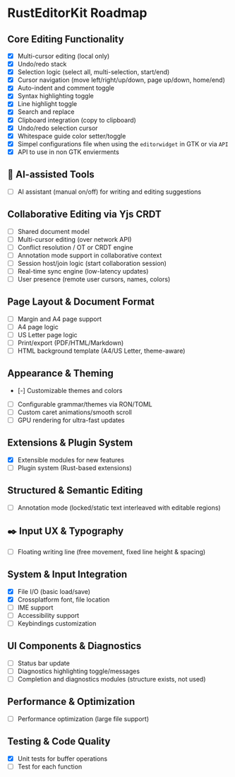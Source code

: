 # RustEditorKit Roadmap

## Core Editing Functionality
- [x] Multi-cursor editing (local only)
- [x] Undo/redo stack  
- [x] Selection logic (select all, multi-selection, start/end)  
- [x] Cursor navigation (move left/right/up/down, page up/down, home/end)  
- [x] Auto-indent and comment toggle  
- [x] Syntax highlighting toggle  
- [x] Line highlight toggle  
- [x] Search and replace  
- [x] Clipboard integration (copy to clipboard)  
- [x] Undo/redo selection cursor
- [x] Whitespace guide color setter/toggle
- [x] Simpel configurations file when using the `editorwidget` in GTK or via `API`
- [x] API to use in non GTK envierments

## 🤖 AI-assisted Tools
- [ ] AI assistant (manual on/off) for writing and editing suggestions

## Collaborative Editing via Yjs CRDT
- [ ] Shared document model  
- [ ] Multi-cursor editing (over network API)  
- [ ] Conflict resolution / OT or CRDT engine  
- [ ] Annotation mode support in collaborative context   
- [ ] Session host/join logic (start collaboration session)
- [ ] Real-time sync engine (low-latency updates)
- [ ] User presence (remote user cursors, names, colors)

## Page Layout & Document Format
- [ ] Margin and A4 page support  
- [ ] A4 page logic  
- [ ] US Letter page logic 
- [ ] Print/export (PDF/HTML/Markdown)
- [ ] HTML background template (A4/US Letter, theme-aware)

## Appearance & Theming
- [-] Customizable themes and colors
- [ ] Configurable grammar/themes via RON/TOML  
- [ ] Custom caret animations/smooth scroll  
- [ ] GPU rendering for ultra-fast updates    

## Extensions & Plugin System
- [x] Extensible modules for new features  
- [ ] Plugin system (Rust-based extensions) 

## Structured & Semantic Editing
- [ ] Annotation mode (locked/static text interleaved with editable regions)

## ✒️ Input UX & Typography
- [ ] Floating writing line (free movement, fixed line height & spacing)

## System & Input Integration
- [x] File I/O (basic load/save)  
- [x] Crossplatform font, file location
- [ ] IME support
- [ ] Accessibility support  
- [ ] Keybindings customization

## UI Components & Diagnostics
- [ ] Status bar update
- [ ] Diagnostics highlighting toggle/messages
- [ ] Completion and diagnostics modules (structure exists, not used)  

## Performance & Optimization
- [ ] Performance optimization (large file support)  

## Testing & Code Quality
- [x] Unit tests for buffer operations
- [ ] Test for each function